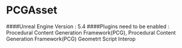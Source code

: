 # PCGAsset
####Unreal Engine Version : 5.4
####Plugins need to be enabled : Procedural Content Generation Framework(PCG), Procedural Content Generation Framework(PCG) Geometrt Script Interop


